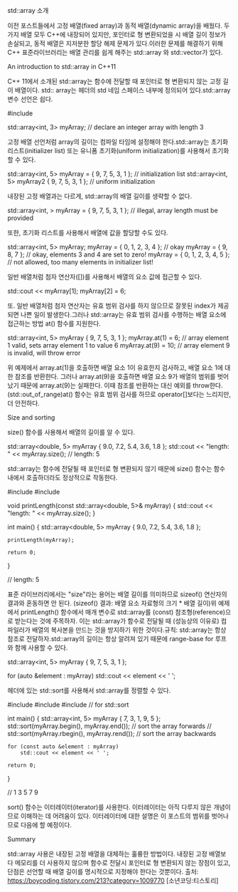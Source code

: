 std::array 소개

이전 포스트들에서 고정 배열(fixed array)과 동적 배열(dynamic array)을 배웠다. 두 가지 배열 모두 C++에 내장되어 있지만, 포인터로 형 변환되었을 시 배열 길이 정보가 손실되고, 동적 배열은 지저분한 할당 해제 문제가 있다.이러한 문제를 해결하기 위해 C++ 표준라이브러리는 배열 관리를 쉽게 해주는 std::array 와 std::vector가 있다.

An introduction to std::array in C++11

C++ 11에서 소개된 std::array는 함수에 전달할 때 포인터로 형 변환되지 않는 고정 길이 배열이다. std:: array는 <array> 헤더의 std 네임 스페이스 내부에 정의되어 있다.std::array 변수 선언은 쉽다.

#include <array>

std::array<int, 3> myArray; // declare an integer array with length 3


고정 배열 선언처럼 array의 길이는 컴파일 타임에 설정해야 한다.std::array는 초기화 리스트(initializer list) 또는 유니폼 초기화(uniform initialization)를 사용해서 초기화할 수 있다.

std::array<int, 5> myArray = { 9, 7, 5, 3, 1 }; // initialization list
std::array<int, 5> myArray2 { 9, 7, 5, 3, 1 };  // uniform initialization


내장된 고정 배열과는 다르게, std::array의 배열 길이를 생략할 수 없다.

std::array<int, > myArray = { 9, 7, 5, 3, 1 }; // illegal, array length must be provided


또한, 초기화 리스트를 사용해서 배열에 값을 할당할 수도 있다.

std::array<int, 5> myArray;
myArray = { 0, 1, 2, 3, 4 }; // okay
myArray = { 9, 8, 7 }; // okay, elements 3 and 4 are set to zero!
myArray = { 0, 1, 2, 3, 4, 5 }; // not allowed, too many elements in initializer list!


일반 배열처럼 첨자 연산자([])를 사용해서 배열의 요소 값에 접근할 수 있다.

std::cout << myArray[1];
myArray[2] = 6;


또. 일반 배열처럼 첨자 연산자는 유효 범위 검사를 하지 않으므로 잘못된 index가 제공되면 나쁜 일이 발생한다.그러나 std::array는 유효 범위 검사를 수행하는 배열 요소에 접근하는 방법 at() 함수를 지원한다.

std::array<int, 5> myArray { 9, 7, 5, 3, 1 };
myArray.at(1) = 6;  // array element 1 valid, sets array element 1 to value 6
myArray.at(9) = 10; // array element 9 is invalid, will throw error


위 예제에서 array.at(1)을 호출하면 배열 요소 1이 유효한지 검사하고, 배열 요소 1에 대한 참조를 반환한다. 그러나 array.at(9)을 호출하면 배열 요소 9가 배열의 범위를 벗어났기 때문에 array.at(9)는 실패한다. 이때 참조를 반환하는 대신 예외를 throw한다.(std::out_of_range)at() 함수는 유효 범위 검사를 하므로 operator[]보다는 느리지만, 더 안전하다.



Size and sorting

size() 함수를 사용해서 배열의 길이를 알 수 있다.

std::array<double, 5> myArray { 9.0, 7.2, 5.4, 3.6, 1.8 };
std::cout << "length: " << myArray.size();
// length: 5


std::array는 함수에 전달될 때 포인터로 형 변환되지 않기 때문에 size() 함수는 함수 내에서 호출하더라도 정상적으로 작동한다.

#include <iostream>
#include <array>

void printLength(const std::array<double, 5>& myArray)
{
    std::cout << "length: " << myArray.size();
}

int main()
{
    std::array<double, 5> myArray { 9.0, 7.2, 5.4, 3.6, 1.8 };

    printLength(myArray);

    return 0;
}

// length: 5


표준 라이브러리에서는 "size"라는 용어는 배열 길이를 의미하므로 sizeof() 연산자의 결과와 혼동하면 안 된다. (sizeof() 결과: 배열 요소 자료형의 크기 * 배열 길이)위 예제에서 printLength() 함수에서 매개 변수로 std::array를 (const) 참조형(reference)으로 받는다는 것에 주목하자. 이는 std::array가 함수로 전달될 때 (성능상의 이유로) 컴파일러가 배열의 복사본을 만드는 것을 방지하기 위한 것이다.규칙: std::array는 항상 참조로 전달하자.std::array의 길이는 항상 알려져 있기 때문에 range-base for 루프와 함께 사용할 수 있다.

std::array<int, 5> myArray { 9, 7, 5, 3, 1 };

for (auto &element : myArray)
    std::cout << element << ' ';


<algorithm> 헤더에 있는 std::sort를 사용해서 std::array를 정렬할 수 있다.

#include <iostream>
#include <array>
#include <algorithm> // for std::sort

int main()
{
    std::array<int, 5> myArray { 7, 3, 1, 9, 5 };
    std::sort(myArray.begin(), myArray.end()); // sort the array forwards
//    std::sort(myArray.rbegin(), myArray.rend()); // sort the array backwards

    for (const auto &element : myArray)
        std::cout << element << ' ';

    return 0;
}

// 1 3 5 7 9


sort() 함수는 이터레이터(iterator)를 사용한다. 이터레이터는 아직 다루지 않은 개념이므로 이해하는 데 어려움이 있다. 이터레이터에 대한 설명은 이 포스트의 범위를 벗어나므로 다음에 할 예정이다.



Summary

std::array 사용은 내장된 고정 배열을 대체하는 훌륭한 방법이다. 내장된 고정 배열보다 메모리를 더 사용하지 않으며 함수로 전달시 포인터로 형 변환되지 않는 장점이 있고, 단점은 선언할 때 배열 길이를 명시적으로 지정해야 한다는 것뿐이다.
출처: https://boycoding.tistory.com/213?category=1009770 [소년코딩:티스토리]